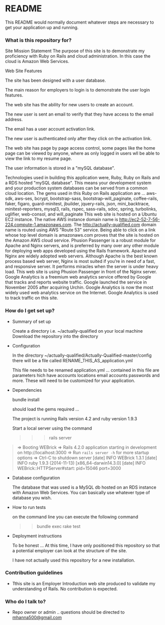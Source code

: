 # README #

This README would normally document whatever steps are necessary to get your application up and running.

### What is this repository for? ###

Site Mission Statement
The purpose of this site is to demonstrate my proficiency with Ruby on Rails and cloud administration. In this case the cloud is Amazon Web Services.

Web Site Features

The site has been designed with a user database.

The main reason for employers to login is to demonstrate the user login features.

The web site has the ability for new users to create an account.

The new user is sent an email to verify that they have access to the email address.

The email has a user account activation link.

The new user is authenticated only after they click on the activation link.

The web site has page by page access control, some pages like the home page can be viewed by anyone, where as only logged in users wll be able to view the link to my resume page.

The user information is stored in a "mySQL database".

Technologies used in building this application were, Ruby, Ruby on Rails and a RDS hosted "mySQL database". This means your development system and your production system databases can be served from a common cloud location.
The gems used in this Ruby on Rails application are ... aws-sdk, aws-ses, bcrypt, bootstrap-sass, bootstrap-will_paginate, coffee-rails, faker, figaro, guard-minitest, jbuilder, jquery-rails, json, mini_backtrace, minitest-reporters, mysql3, rails, rspec, sass-rails, sdoc, spring, turbolinks, uglifier, web-consol, and will_paginate
This web site is hosted on a Ubuntu EC2 instance. The native AWS instance domain name is http://ec2-52-7-56-224.compute-1.amazonaws.com. The http://actually-qualified.com domain name is routed using AWS "Route 53" service. Being able to click on a link whose top level domain is amazonaws.com proves that the site is hosted on the Amazon AWS cloud service.
Phusion Passenger is a robust module for Apache and Nginx servers, and is preferred by many over any other module for deploying web apps developed using the Rails framework. Apache and Nginx are widely adopted web servers. Although Apache is the best known process based web server, Nginx is most suited if you’re in need of a fast, and responsive server. It performs miracles when the server is under heavy load. This web site is using Phusion Passenger in front of the Nginx server.
Google Analytics is a freemium web analytics service offered by Google that tracks and reports website traffic. Google launched the service in November 2005 after acquiring Urchin. Google Analytics is now the most widely used web analytics service on the Internet. Google Analytics is used to track traffic on this site.


### How do I get set up? ###

* Summary of set up

    Create a directory i.e. ~/actually-qualified on your local machine
    Download the repository into the directory

* Configuration

    In the directory ~/actually-qualified/Actually-Qualified-master/config  there will be a file called RENAME_THIS_AS_application.yml

    This file needs to be renamed application.yml  ...  contained in this file are parameters hich have accounts locations email accounts passwords and more. These will need to be customized for your application.

* Dependencies

    bundle install

    should load the gems required ...


    The project is running Rails version 4.2 and ruby version 1.9.3

    Start a local server using the command

    >>  >    rails server

>    => Booting WEBrick
>    => Rails 4.2.0 application starting in development on http://localhost:3000
>    => Run `rails server -h` for more startup options
>    => Ctrl-C to shutdown server
>    [date] INFO  WEBrick 1.3.1
>    [date] INFO  ruby 1.9.3 (2014-11-13) [x86_64-darwin14.3.0]
>    [date] INFO  WEBrick::HTTPServer#start: pid=15046 port=3000


* Database configuration

    The database that was used is a MySQL db hosted on an RDS instance with Amazon Web Services.  You can basically use whatever type of database you wish.

* How to run tests

    on the command line you can execute the following command
    >> bundle exec rake test

* Deployment instructions

    To be honest ... At this time, I have only positioned this repository so that a potential employer can look at the structure of the site.

    I have not actually used this repository for a new installation.

### Contribution guidelines ###

* Tthis site is an Employer Introduction web site produced to validate my understanding of Rails. No contribution is expected.

### Who do I talk to? ###

* Repo owner or admin .. questions should be directed to mhanna500@gmail.com